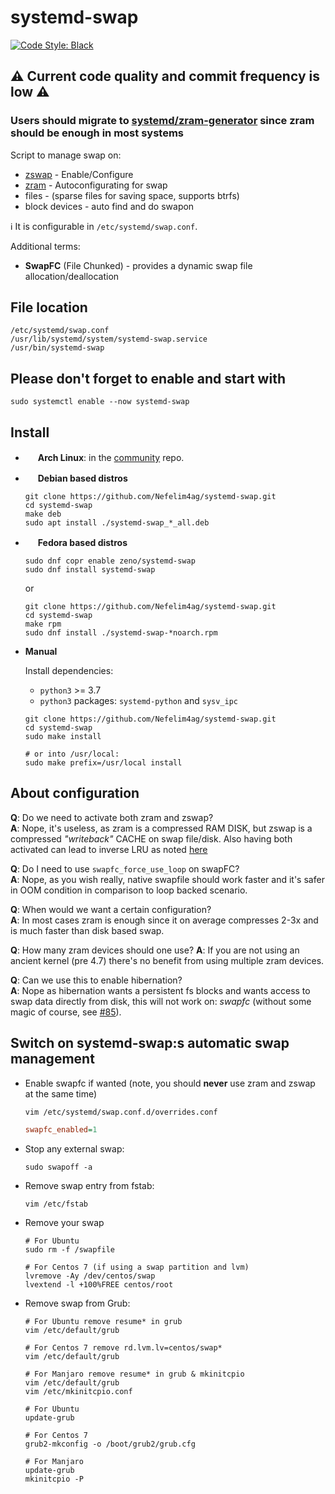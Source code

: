 # systemd-swap
[![Code Style: Black](https://img.shields.io/badge/code%20style-black-000000.svg)](https://github.com/ambv/black)

## ⚠️ Current code quality and commit frequency is low ⚠️

### Users should migrate to [systemd/zram-generator](https://github.com/systemd/zram-generator) since zram should be enough in most systems

Script to manage swap on:

- [zswap](https://www.kernel.org/doc/Documentation/vm/zswap.txt) - Enable/Configure
- [zram](https://www.kernel.org/doc/Documentation/blockdev/zram.txt) - Autoconfigurating for swap
- files - (sparse files for saving space, supports btrfs)
- block devices - auto find and do swapon

:information_source: It is configurable in `/etc/systemd/swap.conf`.

Additional terms:

- **SwapFC** (File Chunked) - provides a dynamic swap file allocation/deallocation

## File location

```text
/etc/systemd/swap.conf
/usr/lib/systemd/system/systemd-swap.service
/usr/bin/systemd-swap
```

## Please don't forget to enable and start with

```shell
sudo systemctl enable --now systemd-swap
```

## Install

- <img src="https://www.monitorix.org/imgs/archlinux.png" weight="16" height="16"> **Arch Linux**: in the [community](https://www.archlinux.org/packages/community/any/systemd-swap/) repo.

- <img src="https://www.monitorix.org/imgs/debian.png" weight="16" height="16"> **Debian based distros**

  ```shell
  git clone https://github.com/Nefelim4ag/systemd-swap.git
  cd systemd-swap
  make deb
  sudo apt install ./systemd-swap_*_all.deb
  ```

- <img src="https://www.monitorix.org/imgs/fedora.png" weight="16" height="16"> **Fedora based distros**

  ```shell
  sudo dnf copr enable zeno/systemd-swap
  sudo dnf install systemd-swap
  ```
  
  or
  
  ```shell
  git clone https://github.com/Nefelim4ag/systemd-swap.git
  cd systemd-swap
  make rpm
  sudo dnf install ./systemd-swap-*noarch.rpm

- **Manual**

  Install dependencies:
  - `python3` >= 3.7
  - `python3` packages: `systemd-python` and `sysv_ipc`

  ```shell
  git clone https://github.com/Nefelim4ag/systemd-swap.git
  cd systemd-swap
  sudo make install

  # or into /usr/local:
  sudo make prefix=/usr/local install
  ```

## About configuration

**Q**: Do we need to activate both zram and zswap?\
**A**: Nope, it's useless, as zram is a compressed RAM DISK, but zswap is a compressed _"writeback"_ CACHE on swap file/disk. Also having both activated can lead to inverse LRU as noted [here](https://askubuntu.com/questions/471912/zram-vs-zswap-vs-zcache-ultimate-guide-when-to-use-which-one/472227#472227)

**Q**: Do I need to use `swapfc_force_use_loop` on swapFC?\
**A**: Nope, as you wish really, native swapfile should work faster and it's safer in OOM condition in comparison to loop backed scenario.

**Q**: When would we want a certain configuration?\
**A**: In most cases zram is enough since it on average compresses 2-3x and is much faster than disk based swap.

**Q**: How many zram devices should one use?
**A**: If you are not using an ancient kernel (pre 4.7) there's no benefit from using multiple zram devices.

**Q**: Can we use this to enable hibernation?\
**A**: Nope as hibernation wants a persistent fs blocks and wants access to swap data directly from disk, this will not work on: _swapfc_ (without some magic of course, see [#85](https://github.com/Nefelim4ag/systemd-swap/issues/85)).

## Switch on systemd-swap:s automatic swap management

- Enable swapfc if wanted (note, you should **never** use zram and zswap at the same time)

  ```shell
  vim /etc/systemd/swap.conf.d/overrides.conf
  ```

  ```ini
  swapfc_enabled=1
  ```

- Stop any external swap:

  ```shell
  sudo swapoff -a
  ```

- Remove swap entry from fstab:

  ```shell
  vim /etc/fstab
  ```

- Remove your swap

  ```shell
  # For Ubuntu
  sudo rm -f /swapfile

  # For Centos 7 (if using a swap partition and lvm)
  lvremove -Ay /dev/centos/swap
  lvextend -l +100%FREE centos/root
  ```

- Remove swap from Grub:

  ```shell
  # For Ubuntu remove resume* in grub
  vim /etc/default/grub

  # For Centos 7 remove rd.lvm.lv=centos/swap*
  vim /etc/default/grub

  # For Manjaro remove resume* in grub & mkinitcpio
  vim /etc/default/grub
  vim /etc/mkinitcpio.conf
  ```

  ```shell
  # For Ubuntu
  update-grub

  # For Centos 7
  grub2-mkconfig -o /boot/grub2/grub.cfg

  # For Manjaro
  update-grub
  mkinitcpio -P
  ```

